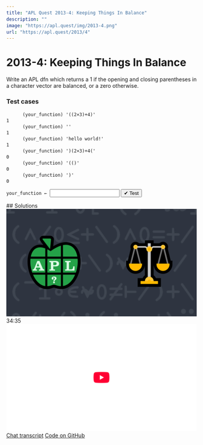 ```yaml
---
title: "APL Quest 2013-4: Keeping Things In Balance"
description: ""
image: "https://apl.quest/img/2013-4.png"
url: "https://apl.quest/2013/4"
---
```


# <span class=s>2013-</span>4: Keeping Things In Balance

Write an APL dfn which returns a 1 if the opening and closing parentheses in a character vector are
balanced, or a zero otherwise.

### Test cases

```APL
      (your_function) '((2×3)+4)'
1
      (your_function) ''
1
      (your_function) 'hello world!'
1
      (your_function) ')(2×3)+4('
0
      (your_function) '(()'
0
      (your_function) ')'
0
```
<div class="pdiv">
  <code onclick="p_Input.focus()">your_function ← </code><input id="p_Input" autocomplete="off" spellcheck="false" oninput="this.parentElement.querySelector`button`.disabled=false;localStorage.setItem(window.location.pathname,this.value)" onkeypress="subm(event)">
  <button onclick="alert$.next`Testing…`;submitSolution`p`" class="md-button md-button--primary">&#x2714; Test</button>
</div>
<blockquote id="p_Output"></blockquote>
## Solutions
<div onclick="play(this)" title="Video on YouTube" class="yt">
<img alt="Video Thumbnail" src="../../img/2013-4.png">
<time>34:35</time>
<img alt="YouTube" src="../../img/yt-big.png">
</div>
<a href="https://chat.stackexchange.com/transcript/52405?m=60517971#60517971" target="_blank" class="md-button md-button--primary">Chat transcript</a>
<a href="https://github.com/abrudz/apl_quest/blob/main/2013/4.apl" target="_blank" class="md-button md-button--primary right">Code on GitHub</a>

<script>
    testCases={"a":["'((2×3)+4)'","'(())'","'()'","'hello world!'","')(2×3)+4('","'())'","')('","')'","'(('"],"b":["''","' '"],"f":"{{(0=+/⍵[⍸⍵≠0])∧{⍬≡⍵[⍸⍵<0]}+\\⍵[⍸⍵≠0]}(⍵='(')+-×⍵=')'}"}
    p_Input.value=localStorage.getItem(window.location.pathname)
    play=e=>e.outerHTML=`<iframe src="https://www.youtube.com/embed/El0_RB4TTPA?list=PLYKQVqyrAEj9wDIUyLDGtDAFTKY38BUMN&autoplay=1" title="<span class=s>2013-</span>4: Keeping Things In Balance (APL Quest 2013-4)" frameborder="0" allow="accelerometer; autoplay; clipboard-write; encrypted-media; gyroscope; picture-in-picture; web-share" referrerpolicy="strict-origin-when-cross-origin" allowfullscreen></iframe>`
</script>
